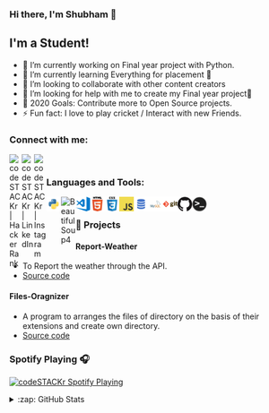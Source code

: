 ### Hi there, I'm Shubham 👋

## I'm a Student!
- 🔭 I’m currently working on Final year project with Python.
- 🌱 I’m currently learning Everything for placement 🤣
- 👯 I’m looking to collaborate with other content creators
- 🤔 I’m looking for help with me to create my Final year project🤣
- 🥅 2020 Goals: Contribute more to Open Source projects.
- ⚡ Fun fact: I love to play cricket / Interact with new Friends.

### Connect with me:
[<img align="left" alt="codeSTACKr | HackerRank" width="22px" src="https://cdn.jsdelivr.net/npm/simple-icons@v3/icons/hackerrank.svg" />][hackerrank]
[<img align="left" alt="codeSTACKr | LinkedIn" width="22px" src="https://cdn.jsdelivr.net/npm/simple-icons@v3/icons/linkedin.svg" />][linkedin]
[<img align="left" alt="codeSTACKr | Instagram" width="22px" src="https://cdn.jsdelivr.net/npm/simple-icons@v3/icons/instagram.svg" />][instagram]

<br />

### Languages and Tools:

<img align="left" alt="Python" width="26px" src="https://raw.githubusercontent.com/github/explore/80688e429a7d4ef2fca1e82350fe8e3517d3494d/topics/python/python.png" />
<img align="left" alt="BeautifulSoup4" width="26px" src="https://www.crummy.com/software/BeautifulSoup/bs4/doc/_images/6.1.jpg" />
<img align="left" alt="Visual Studio Code" width="26px" src="https://raw.githubusercontent.com/github/explore/80688e429a7d4ef2fca1e82350fe8e3517d3494d/topics/visual-studio-code/visual-studio-code.png" />
<img align="left" alt="HTML5" width="26px" src="https://raw.githubusercontent.com/github/explore/80688e429a7d4ef2fca1e82350fe8e3517d3494d/topics/html/html.png" />
<img align="left" alt="CSS3" width="26px" src="https://raw.githubusercontent.com/github/explore/80688e429a7d4ef2fca1e82350fe8e3517d3494d/topics/css/css.png" />
<img align="left" alt="JavaScript" width="26px" src="https://raw.githubusercontent.com/github/explore/80688e429a7d4ef2fca1e82350fe8e3517d3494d/topics/javascript/javascript.png" />
<img align="left" alt="SQL" width="26px" src="https://raw.githubusercontent.com/github/explore/80688e429a7d4ef2fca1e82350fe8e3517d3494d/topics/sql/sql.png" />
<img align="left" alt="MySQL" width="26px" src="https://raw.githubusercontent.com/github/explore/80688e429a7d4ef2fca1e82350fe8e3517d3494d/topics/mysql/mysql.png" />
<img align="left" alt="Git" width="26px" src="https://raw.githubusercontent.com/github/explore/80688e429a7d4ef2fca1e82350fe8e3517d3494d/topics/git/git.png" />
<img align="left" alt="GitHub" width="26px" src="https://raw.githubusercontent.com/github/explore/78df643247d429f6cc873026c0622819ad797942/topics/github/github.png" />
<img align="left" alt="Terminal" width="26px" src="https://raw.githubusercontent.com/github/explore/80688e429a7d4ef2fca1e82350fe8e3517d3494d/topics/terminal/terminal.png" />


<br />

### 📕 Projects
#### Report-Weather
- To Report the weather through the API.
- [Source code](https://github.com/shubhambhawsar-5782/Report_Weather_Django.git)

#### Files-Oragnizer
- A program to arranges the files of directory on the basis of their extensions and create own directory.
- [Source code](https://github.com/shubhambhawsar-5782/Files-organizer.git)

### Spotify Playing 🎧
[<img src="https://now-playing-codestackr.vercel.app/api/spotify-playing" alt="codeSTACKr Spotify Playing" width="350" />](https://open.spotify.com/user/le09n7u64fwu3cnkoec3fxc8q)

<details>
  <summary>:zap: GitHub Stats</summary>

 <img align="left" alt="My Github Stats" src="https://github-readme-stats.vercel.app/api?username=shubhambhawsar-5782&count_private=true&show_icons=true&hide_border=true&theme=buefy" />

</details>

[hackerrank]: https://www.hackerrank.com/bhawsar5782
[linkedin]: https://linkedin.com/in/shubhambhawsar-5782
[instagram]: https://instagram.com/shubham.bhawsar.5782
[quora]: https://www.quora.com/profile/Shubham-Bhawsar-31

